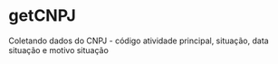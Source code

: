# getCNPJ
Coletando dados do CNPJ - código atividade principal, situação, data situação e motivo situação
